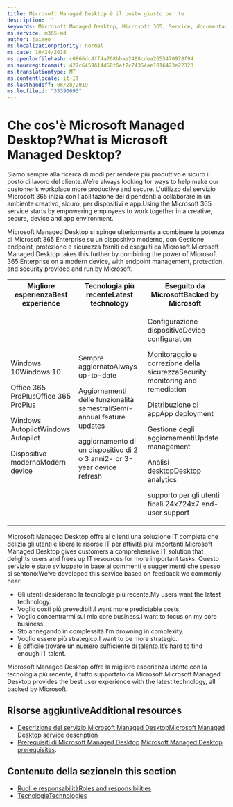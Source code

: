 ```yaml
---
title: Microsoft Managed Desktop è il posto giusto per te
description: ''
keywords: Microsoft Managed Desktop, Microsoft 365, Service, documentazione
ms.service: m365-md
author: jaimeo
ms.localizationpriority: normal
ms.date: 10/24/2018
ms.openlocfilehash: c0866dc4ff4a768bbae2488cdea2655470978f94
ms.sourcegitcommit: 427c6459614d58f6ef7c74354ae1816423e22323
ms.translationtype: MT
ms.contentlocale: it-IT
ms.lasthandoff: 06/28/2019
ms.locfileid: "35390693"
---
```

# <a name="what-is-microsoft-managed-desktop"></a><span data-ttu-id="41489-103">Che cos'è Microsoft Managed Desktop?</span><span class="sxs-lookup"><span data-stu-id="41489-103">What is Microsoft Managed Desktop?</span></span>

<!--from Overview-->

<span data-ttu-id="41489-104">Siamo sempre alla ricerca di modi per rendere più produttivo e sicuro il posto di lavoro del cliente.</span><span class="sxs-lookup"><span data-stu-id="41489-104">We’re always looking for ways to help make our customer’s workplace more productive and secure.</span></span> <span data-ttu-id="41489-105">L'utilizzo del servizio Microsoft 365 inizia con l'abilitazione dei dipendenti a collaborare in un ambiente creativo, sicuro, per dispositivi e app.</span><span class="sxs-lookup"><span data-stu-id="41489-105">Using the Microsoft 365 service starts by empowering employees to work together in a creative, secure, device and app environment.</span></span>

<span data-ttu-id="41489-106">Microsoft Managed Desktop si spinge ulteriormente a combinare la potenza di Microsoft 365 Enterprise su un dispositivo moderno, con Gestione endpoint, protezione e sicurezza forniti ed eseguiti da Microsoft.</span><span class="sxs-lookup"><span data-stu-id="41489-106">Microsoft Managed Desktop takes this further by combining the power of Microsoft 365 Enterprise on a modern device, with endpoint management, protection, and security provided and run by Microsoft.</span></span>


<table>
<tr><th><span data-ttu-id="41489-107">Migliore esperienza</span><span class="sxs-lookup"><span data-stu-id="41489-107">Best experience</span></span></th><th><span data-ttu-id="41489-108">Tecnologia più recente</span><span class="sxs-lookup"><span data-stu-id="41489-108">Latest technology</span></span></th><th><span data-ttu-id="41489-109">Eseguito da Microsoft</span><span class="sxs-lookup"><span data-stu-id="41489-109">Backed by Microsoft</span></span></th></tr>
<tr><td><p><span data-ttu-id="41489-110">Windows 10</span><span class="sxs-lookup"><span data-stu-id="41489-110">Windows 10</span></span></p><p><span data-ttu-id="41489-111">Office 365 ProPlus</span><span class="sxs-lookup"><span data-stu-id="41489-111">Office 365 ProPlus</span></span></p><p></p><p><span data-ttu-id="41489-112">Windows Autopilot</span><span class="sxs-lookup"><span data-stu-id="41489-112">Windows Autopilot</span></span></p><p><span data-ttu-id="41489-113">Dispositivo moderno</span><span class="sxs-lookup"><span data-stu-id="41489-113">Modern device</span></span></p></td><td><p><span data-ttu-id="41489-114">Sempre aggiornato</span><span class="sxs-lookup"><span data-stu-id="41489-114">Always up-to-date</span></span></p><p><span data-ttu-id="41489-115">Aggiornamenti delle funzionalità semestrali</span><span class="sxs-lookup"><span data-stu-id="41489-115">Semi-annual feature updates</span></span> </p><p><span data-ttu-id="41489-116">aggiornamento di un dispositivo di 2 o 3 anni</span><span class="sxs-lookup"><span data-stu-id="41489-116">2- or 3-year device refresh</span></span></p></td><td><p><span data-ttu-id="41489-117">Configurazione dispositivo</span><span class="sxs-lookup"><span data-stu-id="41489-117">Device configuration</span></span></p><p><span data-ttu-id="41489-118">Monitoraggio e correzione della sicurezza</span><span class="sxs-lookup"><span data-stu-id="41489-118">Security monitoring and remediation</span></span></p><p><span data-ttu-id="41489-119">Distribuzione di app</span><span class="sxs-lookup"><span data-stu-id="41489-119">App deployment</span></span></p><p><span data-ttu-id="41489-120">Gestione degli aggiornamenti</span><span class="sxs-lookup"><span data-stu-id="41489-120">Update management</span></span></p><p><span data-ttu-id="41489-121">Analisi desktop</span><span class="sxs-lookup"><span data-stu-id="41489-121">Desktop analytics</span></span></p><p><span data-ttu-id="41489-122">supporto per gli utenti finali 24x7</span><span class="sxs-lookup"><span data-stu-id="41489-122">24x7 end-user support</span></span></p></td></tr>
</table>

<span data-ttu-id="41489-123">Microsoft Managed Desktop offre ai clienti una soluzione IT completa che delizia gli utenti e libera le risorse IT per attività più importanti.</span><span class="sxs-lookup"><span data-stu-id="41489-123">Microsoft Managed Desktop gives customers a comprehensive IT solution that delights users and frees up IT resources for more important tasks.</span></span> <span data-ttu-id="41489-124">Questo servizio è stato sviluppato in base ai commenti e suggerimenti che spesso si sentono:</span><span class="sxs-lookup"><span data-stu-id="41489-124">We’ve developed this service based on feedback we commonly hear:</span></span>
- <span data-ttu-id="41489-125">Gli utenti desiderano la tecnologia più recente.</span><span class="sxs-lookup"><span data-stu-id="41489-125">My users want the latest technology.</span></span>
- <span data-ttu-id="41489-126">Voglio costi più prevedibili.</span><span class="sxs-lookup"><span data-stu-id="41489-126">I want more predictable costs.</span></span>
- <span data-ttu-id="41489-127">Voglio concentrarmi sul mio core business.</span><span class="sxs-lookup"><span data-stu-id="41489-127">I want to focus on my core business.</span></span> 
- <span data-ttu-id="41489-128">Sto annegando in complessità.</span><span class="sxs-lookup"><span data-stu-id="41489-128">I’m drowning in complexity.</span></span> 
- <span data-ttu-id="41489-129">Voglio essere più strategico.</span><span class="sxs-lookup"><span data-stu-id="41489-129">I want to be more strategic.</span></span> 
- <span data-ttu-id="41489-130">È difficile trovare un numero sufficiente di talento.</span><span class="sxs-lookup"><span data-stu-id="41489-130">It’s hard to find enough IT talent.</span></span>  

<span data-ttu-id="41489-131">Microsoft Managed Desktop offre la migliore esperienza utente con la tecnologia più recente, il tutto supportato da Microsoft.</span><span class="sxs-lookup"><span data-stu-id="41489-131">Microsoft Managed Desktop provides the best user experience with the latest technology, all backed by Microsoft.</span></span> 

## <a name="additional-resources"></a><span data-ttu-id="41489-132">Risorse aggiuntive</span><span class="sxs-lookup"><span data-stu-id="41489-132">Additional resources</span></span>
- [<span data-ttu-id="41489-133">Descrizione del servizio Microsoft Managed Desktop</span><span class="sxs-lookup"><span data-stu-id="41489-133">Microsoft Managed Desktop service description</span></span>](../service-description/index.md)
- <span data-ttu-id="41489-134">[Prerequisiti di Microsoft Managed Desktop](../get-ready/prerequisites.md).</span><span class="sxs-lookup"><span data-stu-id="41489-134">[Microsoft Managed Desktop prerequisites](../get-ready/prerequisites.md).</span></span>

<!--When you enroll in Microsoft Managed Desktop, Microsoft provides you with devices that are configured to join your Azure Active Directory tenant. Windows 10, Office 365, and some apps and features associated with [Microsoft 365 Enterprise E5](https://www.microsoft.com/en-us/microsoft-365/compare-all-microsoft-365-plans) are installed (by Microsoft) on your devices. When your employees who are using these devices need help, they contact Microsoft Managed Desktop support (provided by Microsoft) through a custom chat app.--> 

<!--With Microsoft Managed Desktop, you get **software as a service** (Microsoft 365 E5), **Device as a service** (Microsoft Surface devices ready to use), and **IT support as a service** (Help desk and more).--> 
 
## <a name="in-this-section"></a><span data-ttu-id="41489-135">Contenuto della sezione</span><span class="sxs-lookup"><span data-stu-id="41489-135">In this section</span></span>
- [<span data-ttu-id="41489-136">Ruoli e responsabilità</span><span class="sxs-lookup"><span data-stu-id="41489-136">Roles and responsibilities</span></span>](roles-and-responsibilities.md)
- [<span data-ttu-id="41489-137">Tecnologie</span><span class="sxs-lookup"><span data-stu-id="41489-137">Technologies</span></span>](technologies.md)
